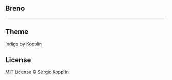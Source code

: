## Breno

---
## Theme

[Indigo](https://github.com/sergiokopplin/indigo) by [Kopplin](https://github.com/sergiokopplin)

## License

[MIT](http://kopplin.mit-license.org/) License © Sérgio Kopplin
